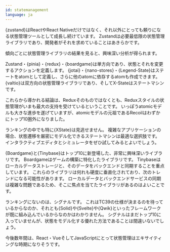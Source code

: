 ```yaml
---
id: statemanagement
language: ja
---
```


{zustand}はReactやReact Nativeだけではなく、それ以外にとっても頼りになる状態管理ツールとして成長し続けています。
Zustandは必要最低限の状態管理ライブラリであり、開発者がそれを求めていることはあきらかです。

傾向ごとに状態管理ライブラリの結果を見ると、興味深い分析が得られます。

Zustand・{pinia}・{redux}・{boardgame}は単方向であり、状態とそれを変更するアクションを定義します。
{jotai}・{nano-stores}・{Legend-State}はステートをatomとして定義し、さらに他のatomに依存するatomも作成できます。
{valtio}は双方向の状態管理ライブラリであり、そしてX-Stateはステートマシンです。

これらから導かれる結論は、Reduxそのものではなくとも、Reduxスタイルの状態管理がいまも最大の支持を受けているということです。
いっぽうatomicモデルも大きな進歩を遂げていますが、atomicモデルの元祖であるRecoilはわずかにトップ10圏外になりました。

ランキングの中でも特に{XState}は見逃せません。
複雑なアプリケーションの場合、状態遷移を厳密にモデル化できるステートマシンは最適な選択肢です。
インタラクティブエディタとシミュレータをぜひ試してみるとよいでしょう。

{Boardgame}と{Tinybase}はトップ10に新登場した、非常に興味深いライブラリです。
Boardgameはゲームの構築に特化したライブラリです。
Tinybaseはローカルデータストレージと、そのデータをバックエンドと同期することを重点しています。
これらのライブラリは何れも硬度に垂直化されており、次のトレンドになる可能性があります。
ローカルデータとバックエンドサービスの同期は複雑な問題であるため、そこに焦点を当てたライブラリがあるのはよいことです。

ランキングにないのは、シグナルです。
これはTC39の仕様が決まるのを待っているからなのか、それとも{Solid}や{Svelte}や{Qwik}といったフレームワークが既に組み込んでいるからなのかはわかりません。
シグナルはまだトップ10に入っていませんが、状態をモデル化する優れた方法であることは間違いないでしょう。

今後数年間は、React・VueそしてJavaScriptにとって状態管理はエキサイティングな時期になりそうです。
